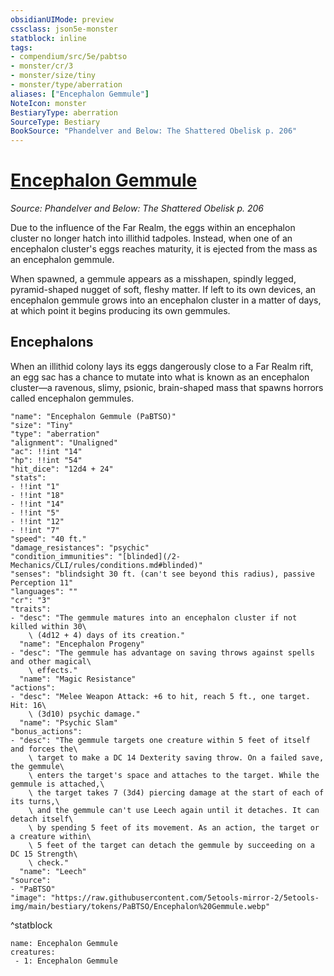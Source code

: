 ```yaml
---
obsidianUIMode: preview
cssclass: json5e-monster
statblock: inline
tags:
- compendium/src/5e/pabtso
- monster/cr/3
- monster/size/tiny
- monster/type/aberration
aliases: ["Encephalon Gemmule"]
NoteIcon: monster
BestiaryType: aberration
SourceType: Bestiary
BookSource: "Phandelver and Below: The Shattered Obelisk p. 206"
---
```

# [Encephalon Gemmule](2-Mechanics/CLI/bestiary/aberration/encephalon-gemmule-pabtso.md)
*Source: Phandelver and Below: The Shattered Obelisk p. 206*  

Due to the influence of the Far Realm, the eggs within an encephalon cluster no longer hatch into illithid tadpoles. Instead, when one of an encephalon cluster's eggs reaches maturity, it is ejected from the mass as an encephalon gemmule.

When spawned, a gemmule appears as a misshapen, spindly legged, pyramid-shaped nugget of soft, fleshy matter. If left to its own devices, an encephalon gemmule grows into an encephalon cluster in a matter of days, at which point it begins producing its own gemmules.

## Encephalons

When an illithid colony lays its eggs dangerously close to a Far Realm rift, an egg sac has a chance to mutate into what is known as an encephalon cluster—a ravenous, slimy, psionic, brain-shaped mass that spawns horrors called encephalon gemmules.

```statblock
"name": "Encephalon Gemmule (PaBTSO)"
"size": "Tiny"
"type": "aberration"
"alignment": "Unaligned"
"ac": !!int "14"
"hp": !!int "54"
"hit_dice": "12d4 + 24"
"stats":
- !!int "1"
- !!int "18"
- !!int "14"
- !!int "5"
- !!int "12"
- !!int "7"
"speed": "40 ft."
"damage_resistances": "psychic"
"condition_immunities": "[blinded](/2-Mechanics/CLI/rules/conditions.md#blinded)"
"senses": "blindsight 30 ft. (can't see beyond this radius), passive Perception 11"
"languages": ""
"cr": "3"
"traits":
- "desc": "The gemmule matures into an encephalon cluster if not killed within 30\
    \ (4d12 + 4) days of its creation."
  "name": "Encephalon Progeny"
- "desc": "The gemmule has advantage on saving throws against spells and other magical\
    \ effects."
  "name": "Magic Resistance"
"actions":
- "desc": "Melee Weapon Attack: +6 to hit, reach 5 ft., one target. Hit: 16\
    \ (3d10) psychic damage."
  "name": "Psychic Slam"
"bonus_actions":
- "desc": "The gemmule targets one creature within 5 feet of itself and forces the\
    \ target to make a DC 14 Dexterity saving throw. On a failed save, the gemmule\
    \ enters the target's space and attaches to the target. While the gemmule is attached,\
    \ the target takes 7 (3d4) piercing damage at the start of each of its turns,\
    \ and the gemmule can't use Leech again until it detaches. It can detach itself\
    \ by spending 5 feet of its movement. As an action, the target or a creature within\
    \ 5 feet of the target can detach the gemmule by succeeding on a DC 15 Strength\
    \ check."
  "name": "Leech"
"source":
- "PaBTSO"
"image": "https://raw.githubusercontent.com/5etools-mirror-2/5etools-img/main/bestiary/tokens/PaBTSO/Encephalon%20Gemmule.webp"
```
^statblock

```encounter-table
name: Encephalon Gemmule
creatures:
 - 1: Encephalon Gemmule
```